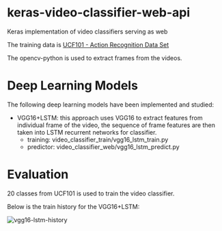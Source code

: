 # keras-video-classifier-web-api

Keras implementation of video classifiers serving as web

The training data is [UCF101 - Action Recognition Data Set](http://crcv.ucf.edu/data/UCF101.php)

The opencv-python is used to extract frames from the videos.

# Deep Learning Models

The following deep learning models have been implemented and studied:

* VGG16+LSTM: this approach uses VGG16 to extract features from individual frame of the video, the sequence of frame features are then taken into LSTM recurrent networks for classifier.
    * training: video_classifier_train/vgg16_lstm_train.py 
    * predictor: video_classifier_web/vgg16_lstm_predict.py
    
# Evaluation

20 classes from UCF101 is used to train the video classifier.

Below is the train history for the VGG16+LSTM:

![vgg16-lstm-history](/video_classifier_train/reports/vgg16-lstm-history.png)
